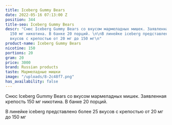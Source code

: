 ```yaml
---
title: Iceberg Gummy Bears
date: 2022-05-16 07:13:00 Z
position: 344
title-seo: Iceberg Gummy Bears
descr: "Снюс Iceberg Gummy Bears со вкусом мармеладных мишек. Заявленная крепость
  150 мг никотина. В банке 20 порций. \n\nВ линейке iceberg представлено более 25
  вкусов с крепостью от 20 мг до 150 мг\n"
product-name: Iceberg Gummy Bears
nicotine: 150
portions: 20
gram: 20
price: 3000
brand: Russian products
taste: Мармеладные мишки
image: "/uploads/8-2c48f7.png"
has_availability: false
---
```


Снюс Iceberg Gummy Bears со вкусом мармеладных мишек. Заявленная крепость 150 мг никотина. В банке 20 порций. 

В линейке iceberg представлено более 25 вкусов с крепостью от 20 мг до 150 мг
